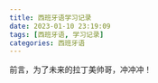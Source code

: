 ```yaml
---
title: 西班牙语学习记录
date: 2023-01-10 23:19:09
tags: [西班牙语, 学习记录]
categories: 西班牙语
---
```

前言，为了未来的拉丁美帅哥，冲冲冲！
